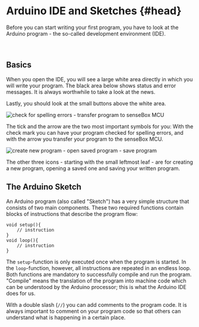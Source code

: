 # Arduino IDE and Sketches {#head}

<div class="description">
  Before you can start writing your first program, you have to look at the Arduino program - the so-called development environment (IDE).
</div>
<div class="line">
    <br>
    <br>
</div>

## Basics

When you open the IDE, you will see a large white area directly in which you will write your program. The black area below shows status and error messages. It is always worthwhile to take a look at the news.

Lastly, you should look at the small buttons above the white area.

![check for spelling errors - transfer program to senseBox MCU](../../../pictures/grundlagen/arduino-ide_schaltflaechen1.png)

The tick and the arrow are the two most important symbols for you: With the check mark you can have your program checked for spelling errors, and with the arrow you transfer your program to the senseBox MCU.

![create new program - open saved program - save program](../../../pictures/grundlagen/arduino-ide_schaltflaechen2.png)

The other three icons - starting with the small leftmost leaf - are for creating a new program, opening a saved one and saving your written program.

## The Arduino Sketch

An Arduino program (also called "Sketch") has a very simple structure that consists of two main components. These two required functions contain blocks of instructions that describe the program flow:

```arduino
void setup(){
    // instruction
}
void loop(){
    // instruction
}
```

The `setup`-function is only executed once when the program is started. In the `loop`-function, however, all instructions are repeated in an endless loop. Both functions are mandatory to successfully compile and run the program. "Compile" means the translation of the program into machine code which can be understood by the Arduino processor; this is what the Arduino IDE does for us.

With a double slash (`//`) you can add comments to the program code. It is always important to comment on your program code so that others can understand what is happening in a certain place.
